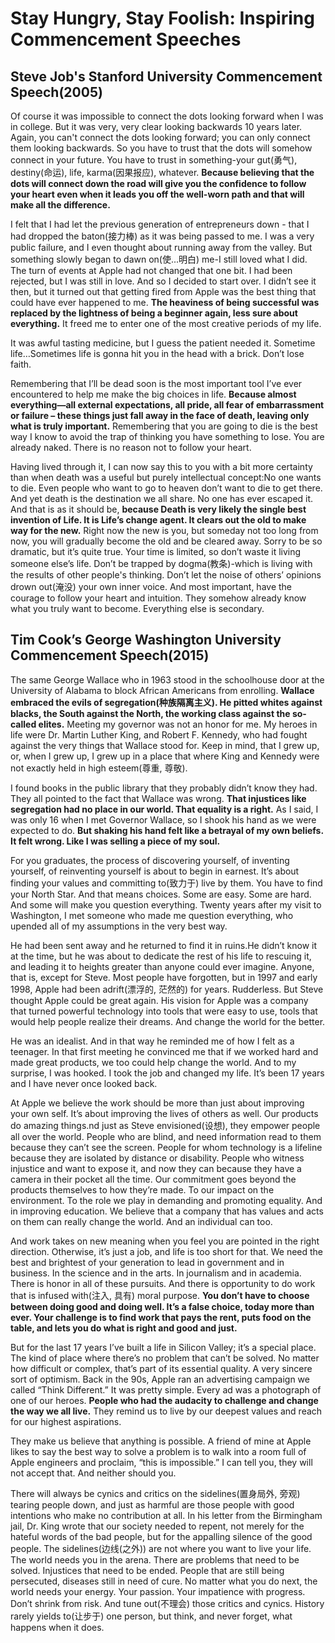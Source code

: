 # Stay Hungry, Stay Foolish: Inspiring Commencement Speeches

## Steve Job's Stanford University Commencement Speech(2005)

Of course it was impossible to connect the dots looking forward when I was in college. But it was very, very clear looking backwards 10 years later. Again, you can't connect the dots looking forward; you can only connect them looking backwards. So you have to trust that the dots will somehow connect in your future. You have to trust in something-your gut(勇气), destiny(命运), life, karma(因果报应), whatever. **Because believing that the dots will connect down the road will give you the confidence to follow your heart even when it leads you off the well-worn path and that will make all the difference.**

I felt that I had let the previous generation of entrepreneurs down - that I had dropped the baton(接力棒) as it was being passed to me.
I was a very public failure, and I even thought about running away from the valley. But something slowly began to dawn on(使...明白) me-I still loved what I did. The turn of events at Apple had not changed that one bit. I had been rejected, but I was still in love. And so I decided to start over. I didn’t see it then, but it turned out that getting fired from Apple was the best thing that could have ever happened to me. **The heaviness of being successful was replaced by the lightness of being a beginner again, less sure about everything.** It freed me to enter one of the most creative periods of my life.

It was awful tasting medicine, but I guess the patient needed it. Sometime life…Sometimes life is gonna hit you in the head with a brick. Don’t lose faith.

Remembering that I’ll be dead soon is the most important tool I’ve ever encountered to help me make the big choices in life. **Because almost everything—all external expectations, all pride, all fear of embarrassment or failure – these things just fall away in the face of death, leaving only what is truly important.** Remembering that you are going to die is the best way I know to avoid the trap of thinking you have something to lose. You are already naked. There is no reason not to follow your heart.

Having lived through it, I can now say this to you with a bit more certainty than when death was a useful but purely intellectual concept:No one wants to die. Even people who want to go to heaven don’t want to die to get there. And yet death is the destination we all share. No one has ever escaped it. And that is as it should be, **because Death is very likely the single best invention of Life. It is Life’s change agent. It clears out the old to make way for the new.** Right now the new is you, but someday not too long from now, you will gradually become the old and be cleared away. Sorry to be so dramatic, but it’s quite true.
Your time is limited, so don’t waste it living someone else’s life. Don’t be trapped by dogma(教条)-which is living with the results of other people's thinking. Don’t let the noise of others’ opinions drown out(淹没) your own inner voice. And most important, have the courage to follow your heart and intuition. They somehow already know what you truly want to become. Everything else is secondary.

## Tim Cook’s George Washington University Commencement Speech(2015)

The same George Wallace who in 1963 stood in the schoolhouse door at the University of Alabama to block African Americans from enrolling. **Wallace embraced the evils of segregation(种族隔离主义). He pitted whites against blacks, the South against the North, the working class against the so-called elites.** Meeting my governor was not an honor for me. My heroes in life were Dr. Martin Luther King, and Robert F. Kennedy, who had fought against the very things that Wallace stood for. Keep in mind, that I grew up, or, when I grew up, I grew up in a place that where King and Kennedy were not exactly held in high esteem(尊重, 尊敬).

I found books in the public library that they probably didn’t know they had. They all pointed to the fact that Wallace was wrong. **That injustices like segregation had no place in our world. That equality is a right.** As I said, I was only 16 when I met Governor Wallace, so I shook his hand as we were expected to do. **But shaking his hand felt like a betrayal of my own beliefs. It felt wrong. Like I was selling a piece of my soul.**

For you graduates, the process of discovering yourself, of inventing yourself, of reinventing yourself is about to begin in earnest. It’s about finding your values and committing to(致力于) live by them. You have to find your North Star. And that means choices. Some are easy. Some are hard. And some will make you question everything. Twenty years after my visit to Washington, I met someone who made me question everything, who upended all of my assumptions in the very best way.

He had been sent away and he returned to find it in ruins.He didn’t know it at the time, but he was about to dedicate the rest of his life to rescuing it, and leading it to heights greater than anyone could ever imagine. Anyone, that is, except for Steve. Most people have forgotten, but in 1997 and early 1998, Apple had been adrift(漂浮的, 茫然的) for years. Rudderless. But Steve thought Apple could be great again.
His vision for Apple was a company that turned powerful technology into tools that were easy to use, tools that would help people realize their dreams. And change the world for the better.

He was an idealist. And in that way he reminded me of how I felt as a teenager. In that first meeting he convinced me that if we worked hard and made great products, we too could help change the world. And to my surprise, I was hooked. I took the job and changed my life. It’s been 17 years and I have never once looked back.

At Apple we believe the work should be more than just about improving your own self. It’s about improving the lives of others as well. Our products do amazing things.nd just as Steve envisioned(设想), they empower people all over the world. People who are blind, and need information read to them because they can’t see the screen. People for whom technology is a lifeline because they are isolated by distance or disability. People who witness injustice and want to expose it, and now they can because they have a camera in their pocket all the time. Our commitment goes beyond the products themselves to how they’re made. To our impact on the environment. To the role we play in demanding and promoting equality. And in improving education. We believe that a company that has values and acts on them can really change the world. And an individual can too.

And work takes on new meaning when you feel you are pointed in the right direction. Otherwise, it’s just a job, and life is too short for that. We need the best and brightest of your generation to lead in government and in business. In the science and in the arts. In journalism and in academia. There is honor in all of these pursuits. And there is opportunity to do work that is infused with(注入, 具有) moral purpose. **You don’t have to choose between doing good and doing well. It’s a false choice, today more than ever. Your challenge is to find work that pays the rent, puts food on the table, and lets you do what is right and good and just.**

But for the last 17 years I’ve built a life in Silicon Valley; it’s a special place. The kind of place where there’s no problem that can’t be solved. No matter how difficult or complex, that’s part of its essential quality. A very sincere sort of optimism.
Back in the 90s, Apple ran an advertising campaign we called “Think Different.” It was pretty simple. Every ad was a photograph of one of our heroes. **People who had the audacity to challenge and change the way we all live.**
They remind us to live by our deepest values and reach for our highest aspirations.

They make us believe that anything is possible. A friend of mine at Apple likes to say the best way to solve a problem is to walk into a room full of Apple engineers and proclaim, “this is impossible.” I can tell you, they will not accept that. And neither should you.

There will always be cynics and critics on the sidelines(置身局外, 旁观) tearing people down, and just as harmful are those people with good intentions who make no contribution at all. In his letter from the Birmingham jail, Dr. King wrote that our society needed to repent, not merely for the hateful words of the bad people, but for the appalling silence of the good people. The sidelines(边线(之外)) are not where you want to live your life. The world needs you in the arena. There are problems that need to be solved. Injustices that need to be ended. People that are still being persecuted, diseases still in need of cure. No matter what you do next, the world needs your energy. Your passion. Your impatience with progress. Don’t shrink from risk. And tune out(不理会) those critics and cynics. History rarely yields to(让步于) one person, but think, and never forget, what happens when it does.
